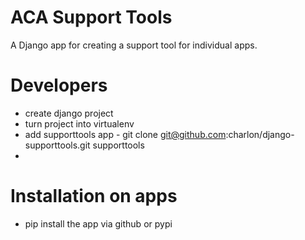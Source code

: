 ACA Support Tools
=================

A Django app for creating a support tool for individual apps.

Developers
==========

* create django project
* turn project into virtualenv
* add supporttools app - git clone git@github.com:charlon/django-supporttools.git supporttools
* 

Installation on apps
====================
* pip install the app via github or pypi
